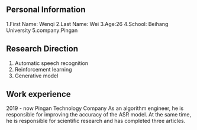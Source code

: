 ## Personal Information
1.First Name: Wenqi
2.Last Name: Wei
3.Age:26
4.School: Beihang University
5.company:Pingan

## Research Direction
1. Automatic speech recognition
2. Reinforcement learning
3. Generative model

## Work experience
2019 - now  Pingan Technology Company 
As an algorithm engineer, he is responsible for improving the accuracy of the ASR model. At the same time, he is responsible for scientific research and has completed three articles.

